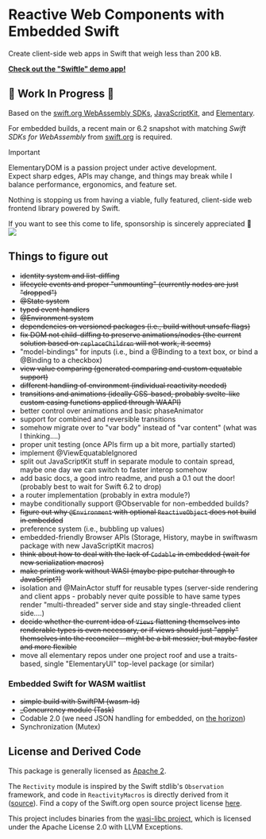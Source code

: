 # Reactive Web Components with Embedded Swift

Create client-side web apps in Swift that weigh less than 200 kB.

**[Check out the "Swiftle" demo app!](/Examples/Swiftle/)**

## 🚧 Work In Progress 🚧
Based on the [swift.org WebAssembly SDKs](https://forums.swift.org/t/swift-sdks-for-webassembly-now-available-on-swift-org/80405), [JavaScriptKit](https://github.com/swiftwasm/JavaScriptKit), and [Elementary](https://github.com/sliemeobn/elementary).

For embedded builds, a recent main or 6.2 snapshot with matching *Swift SDKs for WebAssembly* from [swift.org](https://www.swift.org/install) is required.

> [!IMPORTANT]
> ElementaryDOM is a passion project under active development.\
> Expect sharp edges, APIs may change, and things may break while I balance performance, ergonomics, and feature set.
>
> Nothing is stopping us from having a viable, fully featured, client-side web frontend library powered by Swift.
> 
> If you want to see this come to life, sponsorship is sincerely appreciated 🙏\
> [![](https://img.shields.io/static/v1?label=Sponsor&message=%E2%9D%A4&logo=GitHub&color=%23fe8e86)](https://github.com/sponsors/sliemeobn)

## Things to figure out

- ~~identity system and list-diffing~~
- ~~lifecycle events and proper "unmounting" (currently nodes are just "dropped")~~
- ~~@State system~~
- ~~typed event handlers~~
- ~~@Environment system~~
- ~~dependencies on versioned packages (i.e., build without unsafe flags)~~
- ~~fix DOM not child-diffing to preserve animations/nodes (the current solution based on `replaceChildren` will not work, it seems)~~
- "model-bindings" for inputs (i.e., bind a @Binding<String> to a text box, or bind a @Binding<Bool> to a checkbox)
- ~~view value comparing (generated comparing and custom equatable support)~~
- ~~different handling of environment (individual reactivity needed)~~
- ~~transitions and animations (ideally CSS-based, probably svelte-like custom easing functions applied through WAAPI)~~
- better control over animations and basic phaseAnimator
- support for combined and reversible transitions
- somehow migrate over to "var body" instead of "var content" (what was I thinking....)
- proper unit testing (once APIs firm up a bit more, partially started)
- implement @ViewEquatableIgnored
- split out JavaScriptKit stuff in separate module to contain spread, maybe one day we can switch to faster interop somehow
- add basic docs, a good intro readme, and push a 0.1 out the door! (probably best to wait for Swift 6.2 to drop)
- a router implementation (probably in extra module?)
- maybe conditionally support @Observable for non-embedded builds?
- ~~figure out why `@Environment` with optional `ReactiveObject` does not build in embedded~~
- preference system (i.e., bubbling up values)
- embedded-friendly Browser APIs (Storage, History, maybe in swiftwasm package with new JavaScriptKit macros)
- ~~think about how to deal with the lack of `Codable` in embedded (wait for new serialization macros)~~
- ~~make printing work without WASI (maybe pipe putchar through to JavaScript?)~~
- isolation and @MainActor stuff for reusable types (server-side rendering and client apps - probably never quite possible to have same types render "multi-threaded" server side and stay single-threaded client side....)
- ~~decide whether the current idea of `Views` flattening themselves into renderable types is even necessary, or if views should just "apply" themselves into the reconciler - might be a bit messier, but maybe faster and more flexible~~
- move all elementary repos under one project roof and use a traits-based, single "ElementaryUI" top-level package (or similar)

### Embedded Swift for WASM waitlist

- ~~simple build with SwiftPM (wasm-ld)~~
- ~~\_Concurrency module (Task)~~
- Codable 2.0 (we need JSON handling for embedded, on [the horizon](https://forums.swift.org/t/the-future-of-serialization-deserialization-apis/78585))
- Synchronization (Mutex)

## License and Derived Code

This package is generally licensed as [Apache 2](LICENSE).

The `Rectivity` module is inspired by the Swift stdlib's `Observation` framework, and code in `ReactivityMacros` is directly derived from it ([source](https://github.com/swiftlang/swift/tree/main/lib/Macros/Sources/ObservationMacros)).
Find a copy of the Swift.org open source project license [here](LICENSE-swift_org.md).

This project includes binaries from the [wasi-libc project](https://github.com/WebAssembly/wasi-libc), which is licensed under the Apache License 2.0 with LLVM Exceptions.